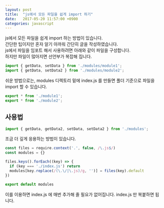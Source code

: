 ```yaml
---
layout: post
title:  "js에서 모든 파일을 쉽게 import 하기"
date:   2017-05-20 11:57:00 +0900
categories: javascript
---
```


js에서 모든 파일을 쉽게 import 하는 방법이 있습니다.  
간단한 팁이지만 혼자 알기 아까워 간단히 글을 작성하였습니다.  
js에서 파일을 임포트 해서 사용하려면 아래와 같이 파일을 구성합니다.    
하지만 파일이 많아지면 선언부가 복잡해 집니다.

```javascript
import { getData, setData } from './modules/module1';
import { getData, setData2 } from './modules/module2';

```

쉬운 방법으로는,
modules 디렉토리 밑에 index.js 를 만들면 폴더 기준으로 파일을 import 할 수 있습니다.

```javascript
export * from './module1';
export * from './module2';
```

## 사용법

```javascript
import { getData, getData2, setData, setData2 } from './modules';

```


조금 더 깊게 응용하는 방법이 있습니다.

```javascript
const files = require.context('.', false, /\.js$/)
const modules = {}

files.keys().forEach((key) => {
  if (key === './index.js') return
  modules[key.replace(/(\.\/|\.js)/g, '')] = files(key).default
})

export default modules
```

이를 이용하면 index.js 에 매번 추가해 줄 필요가 없어집니다.
index.js 만 복붙하면 됩니다.
